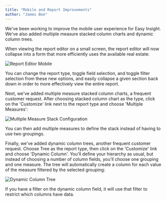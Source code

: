 ```yaml
---
title: "Mobile and Report Improvements"
author: "James Boe"
---
```


We've been working to improve the mobile user experience for Easy Insight. We've also added multiple measure stacked column charts and dynamic column trees.<!--more-->

When viewing the report editor on a small screen, the report editor will now collapse into a form that more efficiently uses the available real estate:

<img style="max-width:300px" class="img-responsive" src="https://blog.easy-insight.com/images/report_editor_mobile.png" alt="Report Editor Mobile">

You can change the report type, toggle field selection, and toggle filter selection from these new options, and easily collapse a given section back down in order to more effectively view the entire report.

Next, we've added multiple measure stacked column charts, a frequent customer request. After choosing stacked column chart as the type, click on the 'Customize' link next to the report type and choose 'Multiple Measures':

<img style="max-width:300px" class="img-responsive" src="https://blog.easy-insight.com/images/multi_measure_stack.png" alt="Multiple Measure Stack Configuration"> 

You can then add multiple measures to define the stack instead of having to use two groupings.

Finally, we've added dynamic column trees, another frequent customer request. Choose Tree as the report type, then click on the 'Customize' link and choose 'Dynamic Column'. You'll define your hierarchy as usual, but instead of choosing a number of column fields, you'll choose one grouping and one measure. The tree will automatically create a column for each value of the measure filtered by the selected grouping:

<img style="max-width:800px" class="img-responsive" src="https://blog.easy-insight.com/images/dynamic_column_tree.png" alt="Dynamic Column Tree">

If you have a filter on the dynamic column field, it will use that filter to restrict which columns have data.